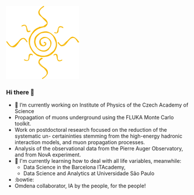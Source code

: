 ![Screenshot](sun_r.png)

### Hi there 👋
- 🔭 I’m currently working on Institute of Physics of the Czech Academy of Science
 - Propagation of muons underground using the FLUKA Monte Carlo toolkit.
 - Work on postdoctoral research focused on the reduction of the systematic un-
certaininties stemming from the high-energy hadronic interaction models, and
muon propagation processes.
- Analysis of the observational data from the Pierre Auger Observatory, and from
NovA experiment.
- 🌱 I'm currently learning how to deal with all life variables, meanwhile:
     - Data Science in the Barcelona ITAcademy,
     - Data Science and Analytics at Universidade São Paulo
- :bowtie:
 - Omdena collaborator, IA by the people, for the people!

<!--
**zonioi/zonioi** is a ✨ _special_ ✨ repository because its `README.md` (this file) appears on your GitHub profile.

Here are some ideas to get you started:

- 🔭 I’m currently working on Institute of Physics of the Czech Academy of Science
  - Developing MonteCarlo models on high energy and ultra high energy  cosmic rays.
 
- 🌱 I'm currently learning how to deal with all life variables, also, meanwhile:
 - Data Science in the Barcelona ITAcademy,
 - Data Science and Analytics at Universidade São Paulo
 
**- 👯 I’m looking to collaborate on Data Science projects to expand my knowledge fields and have new 
- 🤔 I’m looking for help with ...
- 💬 Ask me about ...
- 📫 How to reach me: ...
- 😄 Pronouns: ...
- ⚡ Fun fact: ...
- :bowtie: 
-->
